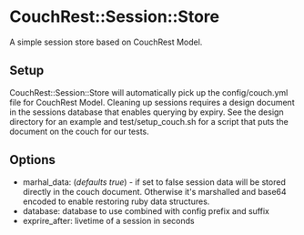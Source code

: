 # CouchRest::Session::Store #

A simple session store based on CouchRest Model.


## Setup ##

CouchRest::Session::Store will automatically pick up the config/couch.yml file for CouchRest Model.
Cleaning up sessions requires a design document in the sessions database that enables querying by expiry. See the design directory for an example and test/setup_couch.sh for a script that puts the document on the couch for our tests.



## Options ##

* marhal_data: (_defaults true_) - if set to false session data will be stored directly in the couch document. Otherwise it's marshalled and base64 encoded to enable restoring ruby data structures.
* database: database to use combined with config prefix and suffix
* exprire_after: livetime of a session in seconds

